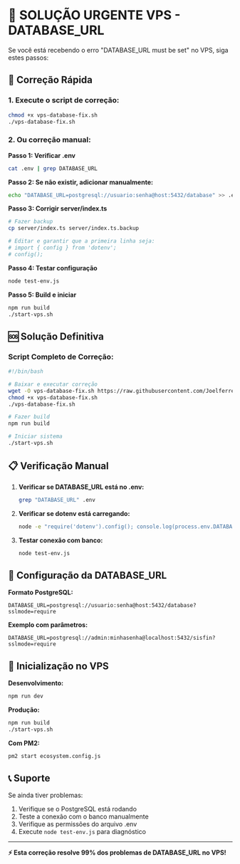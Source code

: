 # 🚨 SOLUÇÃO URGENTE VPS - DATABASE_URL

Se você está recebendo o erro "DATABASE_URL must be set" no VPS, siga estes passos:

## 🔧 Correção Rápida

### 1. Execute o script de correção:
```bash
chmod +x vps-database-fix.sh
./vps-database-fix.sh
```

### 2. Ou correção manual:

**Passo 1: Verificar .env**
```bash
cat .env | grep DATABASE_URL
```

**Passo 2: Se não existir, adicionar manualmente:**
```bash
echo "DATABASE_URL=postgresql://usuario:senha@host:5432/database" >> .env
```

**Passo 3: Corrigir server/index.ts**
```bash
# Fazer backup
cp server/index.ts server/index.ts.backup

# Editar e garantir que a primeira linha seja:
# import { config } from 'dotenv';
# config();
```

**Passo 4: Testar configuração**
```bash
node test-env.js
```

**Passo 5: Build e iniciar**
```bash
npm run build
./start-vps.sh
```

## 🆘 Solução Definitiva

### Script Completo de Correção:
```bash
#!/bin/bash

# Baixar e executar correção
wget -O vps-database-fix.sh https://raw.githubusercontent.com/Joelferreira98/SisFin/main/vps-database-fix.sh
chmod +x vps-database-fix.sh
./vps-database-fix.sh

# Fazer build
npm run build

# Iniciar sistema
./start-vps.sh
```

## 📋 Verificação Manual

1. **Verificar se DATABASE_URL está no .env:**
   ```bash
   grep "DATABASE_URL" .env
   ```

2. **Verificar se dotenv está carregando:**
   ```bash
   node -e "require('dotenv').config(); console.log(process.env.DATABASE_URL ? 'OK' : 'ERRO')"
   ```

3. **Testar conexão com banco:**
   ```bash
   node test-env.js
   ```

## 🔗 Configuração da DATABASE_URL

**Formato PostgreSQL:**
```
DATABASE_URL=postgresql://usuario:senha@host:5432/database?sslmode=require
```

**Exemplo com parâmetros:**
```
DATABASE_URL=postgresql://admin:minhasenha@localhost:5432/sisfin?sslmode=require
```

## 🚀 Inicialização no VPS

**Desenvolvimento:**
```bash
npm run dev
```

**Produção:**
```bash
npm run build
./start-vps.sh
```

**Com PM2:**
```bash
pm2 start ecosystem.config.js
```

## 📞 Suporte

Se ainda tiver problemas:
1. Verifique se o PostgreSQL está rodando
2. Teste a conexão com o banco manualmente
3. Verifique as permissões do arquivo .env
4. Execute `node test-env.js` para diagnóstico

---

**⚡ Esta correção resolve 99% dos problemas de DATABASE_URL no VPS!**